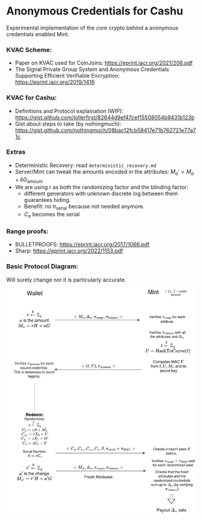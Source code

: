 # Anonymous Credentials for Cashu

Experimental implementation of the core crypto behind a anonymous credentials enabled Mint.

### KVAC Scheme:
* Paper on KVAC used for CoinJoins: https://eprint.iacr.org/2021/206.pdf
* The Signal Private Group System and Anonymous Credentials Supporting Efficient Verifiable Encryption: https://eprint.iacr.org/2019/1416

### KVAC for Cashu:
* Definitions and Protocol explaination (WIP): https://gist.github.com/lollerfirst/82644d9ef47cef15508054b9431b123b
* Gist about steps to take (by nothingmuch): https://gist.github.com/nothingmuch/08bac12fcb58417e71b762721e77a71c

### Extras
* Deterministic Recovery: read `deterministic_recovery.md`
* Server/Mint can tweak the amounts encoded in the attributes: $M_a' = M_a + \delta G_\text{amount}$
* We are using $r$ as both the randomizing factor and the blinding factor:
  - different generators with unknown discrete log between them guarantees hiding.
  - Benefit: no $\pi_\text{serial}$ because not needed anymore.
  - $C_a$ becomes the serial

### Range proofs:
* BULLETPROOFS: https://eprint.iacr.org/2017/1066.pdf
* Sharp: https://eprint.iacr.org/2022/1153.pdf

### Basic Protocol Diagram:

Will surely change nor it is particularly accurate.

![](kvac.devcall.diagram.png)
